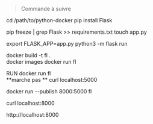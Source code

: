 > Commande à suivre

cd /path/to/python-docker
pip install Flask

pip freeze | grep Flask >> requirements.txt
touch app.py

export FLASK_APP=app.py
python3 -m flask run

docker build -t fl .   
docker images
docker run fl


RUN 
docker run fl  
**marche pas **
curl localhost:5000

docker run --publish 8000:5000 fl

curl localhost:8000

http://localhost:8000